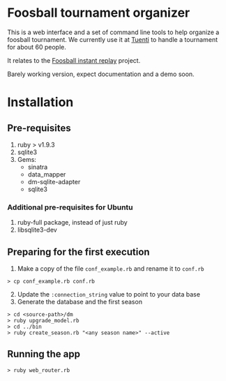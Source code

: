 # Foosball tournament organizer

This is a web interface and a set of command line tools to help organize a foosball
tournament. We currently use it at [Tuenti](http://www.tuenti.com/) to handle a
tournament for about 60 people.

It relates to the [Foosball instant replay](https://github.com/swehner/foos) project.

Barely working version, expect documentation and a demo soon.

# Installation

## Pre-requisites

1. ruby > v1.9.3
2. sqlite3
4. Gems:
   - sinatra
   - data_mapper
   - dm-sqlite-adapter
   - sqlite3

### Additional pre-requisites for Ubuntu

1. ruby-full package, instead of just ruby
2. libsqlite3-dev

## Preparing for the first execution

1. Make a copy of the file ```conf_example.rb``` and rename it to ```conf.rb```
```
> cp conf_example.rb conf.rb
```
2. Update the ```:connection_string``` value to point to your data base
3. Generate the database and the first season
```
> cd <source-path>/dm
> ruby upgrade_model.rb
> cd ../bin
> ruby create_season.rb "<any season name>" --active
```

## Running the app

```
> ruby web_router.rb
```
